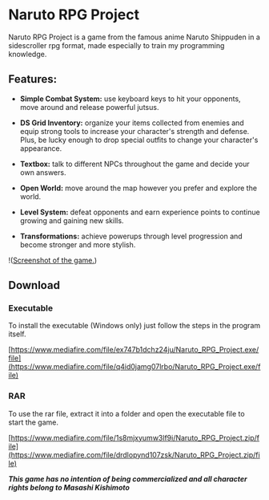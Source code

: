 # Naruto RPG Project
Naruto RPG Project is a game from the famous anime Naruto Shippuden in a sidescroller rpg format, made especially to train my programming knowledge.

## **Features:**

- **Simple Combat System:** use keyboard keys to hit your opponents, move around and release powerful jutsus.

- **DS Grid Inventory:** organize your items collected from enemies and equip strong tools to increase your character's strength and defense. Plus, be lucky enough to drop special outfits to change your character's appearance.

- **Textbox:** talk to different NPCs throughout the game and decide your own answers.

- **Open World:** move around the map however you prefer and explore the world.

- **Level System:** defeat opponents and earn experience points to continue growing and gaining new skills.

- **Transformations:** achieve powerups through level progression and become stronger and more stylish.

!([Screenshot of the game.](https://i.imgur.com/qB6blVJ.png))

## **Download**
### **Executable**
To install the executable (Windows only) just follow the steps in the program itself.

[https://www.mediafire.com/file/ex747b1dchz24ju/Naruto_RPG_Project.exe/file](https://www.mediafire.com/file/q4id0jamg07lrbo/Naruto_RPG_Project.exe/file)

### **RAR**
To use the rar file, extract it into a folder and open the executable file to start the game.

[https://www.mediafire.com/file/1s8mjxyumw3lf9i/Naruto_RPG_Project.zip/file](https://www.mediafire.com/file/drdlopynd107zsk/Naruto_RPG_Project.zip/file)

***This game has no intention of being commercialized and all character rights belong to Masashi Kishimoto***
